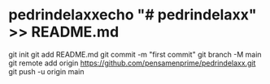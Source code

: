 # pedrindelaxxecho "# pedrindelaxx" >> README.md
git init
git add README.md
git commit -m "first commit"
git branch -M main
git remote add origin https://github.com/pensamenprime/pedrindelaxx.git
git push -u origin main
